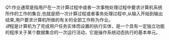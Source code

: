   *Q*1:作业通常是指用户在一次计算过程中或者一次事物处理过程中要求计算机系统所作的工作的集合,也就是把一次计算过程或者事务处理过程中,从输入开始到输出结束,用户要求计算机所做的有关的全部工作称为作业。  
  *进*程是计算机为了完成用户任务实体而设置的执行实体，是一个具有一定独立功能的程序关于某个数据集合的一次运行活动，它是操作系统动态执行的基本单元。  
    
